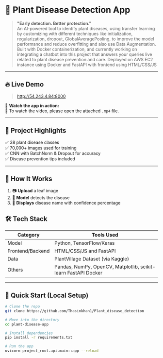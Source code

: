 # 🌿 Plant Disease Detection App

> **"Early detection. Better protection."**  
> An AI-powered tool to identify plant diseases, using transfer learning by customizing with different techniques like initialization, regularization, dropout, GlobalAveragePooling, to improve the model performance and reduce overfitting and also use Data Augmentation.  
> Built with Docker containerization, and currently working on integrating a chatbot into this project that answers your queries live related to plant disease prevention and care.
>Deployed on AWS EC2 instance using Docker and FastAPI with frontend using HTML/CSS/JS
---

## 🔥 Live Demo
>http://54.243.4.84:8000 

🎥 **Watch the app in action:**  
📌 To watch the video, please open the attached `.mp4` file.

---

## 🌱 Project Highlights

✅ 38 plant disease classes  
✅ 70,000+ images used for training  
✅ CNN with BatchNorm & Dropout for accuracy  
✅ Disease prevention tips included

---

## 🧠 How It Works

1. 📷 **Upload** a leaf image  
2. 🤖 **Model** detects the disease  
3. 📌 **Displays** disease name with confidence percentage  

## 🛠️ Tech Stack

| Category     | Tools Used                                  |
|--------------|---------------------------------------------|
| Model        | Python, TensorFlow/Keras                    |
| Frontend/Backend     | HTML/CSS/JS  and FastAPI            |
| Data         | PlantVillage Dataset (via Kaggle)           |
| Others       | Pandas, NumPy, OpenCV, Matplotlib, scikit-learn FastAPI Docker |


---

## 🚀 Quick Start (Local Setup)

```bash
# Clone the repo
git clone https://github.com/Thasinkhan1/Plant_disease_detection

# Move into the directory
cd plant-disease-app

# Install dependencies
pip install -r requirements.txt

# Run the app
uvicorn project_root.api.main::app --reload
